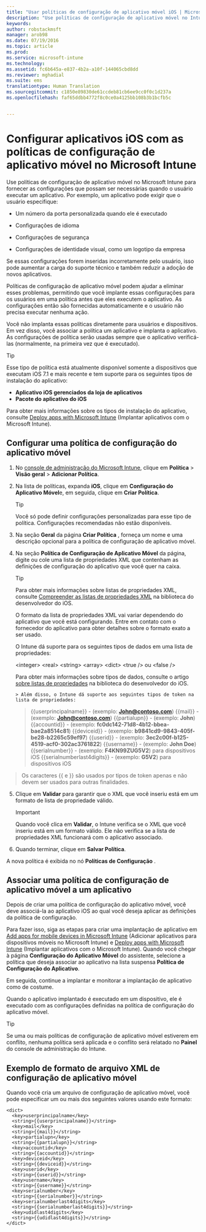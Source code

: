```yaml
---
title: "Usar políticas de configuração de aplicativo móvel iOS | Microsoft Intune"
description: "Use políticas de configuração de aplicativo móvel no Intune para fornecer as configurações que podem ser necessárias quando o usuário executa um aplicativo iOS."
keywords: 
author: robstackmsft
manager: arob98
ms.date: 07/19/2016
ms.topic: article
ms.prod: 
ms.service: microsoft-intune
ms.technology: 
ms.assetid: fc6b645a-e837-4b2a-a10f-144065cbd8dd
ms.reviewer: mghadial
ms.suite: ems
translationtype: Human Translation
ms.sourcegitcommit: c1850e89830de61ccdeb81cb6ee9cc0f0c1d237a
ms.openlocfilehash: faf65ddbb4772f8c0ce0a4125bb108b3b1bcfb5c


---
```


# Configurar aplicativos iOS com as políticas de configuração de aplicativo móvel no Microsoft Intune
Use políticas de configuração de aplicativo móvel no Microsoft Intune para fornecer as configurações que possam ser necessárias quando o usuário executar um aplicativo. Por exemplo, um aplicativo pode exigir que o usuário especifique:

-   Um número da porta personalizada quando ele é executado

-   Configurações de idioma

-   Configurações de segurança

-   Configurações de identidade visual, como um logotipo da empresa

Se essas configurações forem inseridas incorretamente pelo usuário, isso pode aumentar a carga do suporte técnico e também reduzir a adoção de novos aplicativos.

Políticas de configuração de aplicativo móvel podem ajudar a eliminar esses problemas, permitindo que você implante essas configurações para os usuários em uma política antes que eles executem o aplicativo. As configurações então são fornecidas automaticamente e o usuário não precisa executar nenhuma ação.

Você não implanta essas políticas diretamente para usuários e dispositivos. Em vez disso, você associar a política um aplicativo e implanta o aplicativo. As configurações de política serão usadas sempre que o aplicativo verificá-las (normalmente, na primeira vez que é executado).

> [!TIP]
> Esse tipo de política está atualmente disponível somente a dispositivos que executam iOS 7.1 e mais recente e tem suporte para os seguintes tipos de instalação do aplicativo:
> 
> -   **Aplicativo iOS gerenciados da loja de aplicativos**
> -   **Pacote do aplicativo do iOS**
> 
> Para obter mais informações sobre os tipos de instalação do aplicativo, consulte [Deploy apps with Microsoft Intune](deploy-apps.md) (Implantar aplicativos com o Microsoft Intune).

## Configurar uma política de configuração do aplicativo móvel

1.  No [console de administração do Microsoft Intune](https://manage.microsoft.com), clique em **Política** &gt; **Visão geral** &gt; **Adicionar Política**.

2.  Na lista de políticas, expanda **iOS**, clique em **Configuração do Aplicativo Móvel**e, em seguida, clique em **Criar Política**.

    > [!TIP]
    > Você só pode definir configurações personalizadas para esse tipo de política. Configurações recomendadas não estão disponíveis.

3.  Na seção **Geral** da página **Criar Política** , forneça um nome e uma descrição opcional para a política de configuração de aplicativo móvel.

4.  Na seção **Política de Configuração de Aplicativo Móvel** da página, digite ou cole uma lista de propriedades XML que contenham as definições de configuração do aplicativo que você quer na caixa.

    > [!TIP]
    > Para obter mais informações sobre listas de propriedades XML, consulte [Compreender as listas de propriedades XML](https://developer.apple.com/library/ios/documentation/Cocoa/Conceptual/PropertyLists/UnderstandXMLPlist/UnderstandXMLPlist.html) na biblioteca do desenvolvedor do iOS.
    > 
    > O formato da lista de propriedades XML vai variar dependendo do aplicativo que você está configurando. Entre em contato com o fornecedor do aplicativo para obter detalhes sobre o formato exato a ser usado.
    > 
    > O Intune dá suporte para os seguintes tipos de dados em uma lista de propriedades:
    > 
    > &lt;integer&gt;
    > &lt;real&gt;
    > &lt;string&gt;
    > &lt;array&gt;
    > &lt;dict&gt;
    > &lt;true /&gt; ou &lt;false /&gt;
    > 
    > Para obter mais informações sobre tipos de dados, consulte o artigo [sobre listas de propriedades](https://developer.apple.com/library/ios/documentation/Cocoa/Conceptual/PropertyLists/AboutPropertyLists/AboutPropertyLists.html) na biblioteca do desenvolvedor do iOS.
    >
        > Além disso, o Intune dá suporte aos seguintes tipos de token na lista de propriedades:
    >    
    > \{\{userprincipalname\}\} - (exemplo: **John@contoso.com**) \{\{mail\}\} - (exemplo: **John@contoso.com**) \{\{partialupn\}\} - (exemplo: **John**) \{\{accountid\}\} - (exemplo: **fc0dc142-71d8-4b12-bbea-bae2a8514c81**) \{\{deviceid\}\} - (exemplo: **b9841cd9-9843-405f-be28-b2265c59ef97**) \{\{userid\}\} - (exemplo: **3ec2c00f-b125-4519-acf0-302ac3761822**) \{\{username\}\} - (exemplo: **John Doe**) \{\{serialnumber\}\} - (exemplo: **F4KN99ZUG5V2**) para dispositivos iOS \{\{serialnumberlast4digits\}\} - (exemplo: **G5V2**) para dispositivos iOS
>
> Os caracteres \{\{ e \}\} são usados por tipos de token apenas e não devem ser usados para outras finalidades.




5.  Clique em **Validar** para garantir que o XML que você inseriu está em um formato de lista de propriedade válido.

    > [!IMPORTANT]
    > Quando você clica em **Validar**, o Intune verifica se o XML que você inseriu está em um formato válido. Ele não verifica se a lista de propriedades XML funcionará com o aplicativo associado.

6.  Quando terminar, clique em **Salvar Política**.

A nova política é exibida no nó **Políticas de Configuração** .

## Associar uma política de configuração de aplicativo móvel a um aplicativo
Depois de criar uma política de configuração do aplicativo móvel, você deve associá-la ao aplicativo iOS ao qual você deseja aplicar as definições da política de configuração.

Para fazer isso, siga as etapas para criar uma implantação de aplicativo em [Add apps for mobile devices in Microsoft Intune](add-apps-for-mobile-devices-in-microsoft-intune.md) (Adicionar aplicativos para dispositivos móveis no Microsoft Intune) e [Deploy apps with Microsoft Intune](deploy-apps-in-microsoft-intune.md) (Implantar aplicativos com o Microsoft Intune). Quando você chegar à página **Configuração do Aplicativo Móvel** do assistente, selecione a política que deseja associar ao aplicativo na lista suspensa **Política de Configuração do Aplicativo**.

Em seguida, continue a implantar e monitorar a implantação de aplicativo como de costume.

Quando o aplicativo implantado é executado em um dispositivo, ele é executado com as configurações definidas na política de configuração do aplicativo móvel.

> [!TIP]
> Se uma ou mais políticas de configuração de aplicativo móvel estiverem em conflito, nenhuma política será aplicada e o conflito será relatado no **Painel** do console de administração do Intune.

## Exemplo de formato de arquivo XML de configuração de aplicativo móvel

Quando você cria um arquivo de configuração de aplicativo móvel, você pode especificar um ou mais dos seguintes valores usando este formato:

```
<dict>
  <key>userprincipalname</key>
  <string>{{userprincipalname}}</string>
  <key>mail</key>
  <string>{{mail}}</string>
  <key>partialupn</key>
  <string>{{partialupn}}</string>
  <key>accountid</key>
  <string>{{accountid}}</string>
  <key>deviceid</key>
  <string>{{deviceid}}</string>
  <key>userid</key>
  <string>{{userid}}</string>
  <key>username</key>
  <string>{{username}}</string>
  <key>serialnumber</key>
  <string>{{serialnumber}}</string>
  <key>serialnumberlast4digits</key>
  <string>{{serialnumberlast4digits}}</string>
  <key>udidlast4digits</key>
  <string>{{udidlast4digits}}</string>
</dict>

```





<!--HONumber=Jul16_HO3-->


